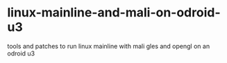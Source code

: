# linux-mainline-and-mali-on-odroid-u3
tools and patches to run linux mainline with mali gles and opengl on an odroid u3
